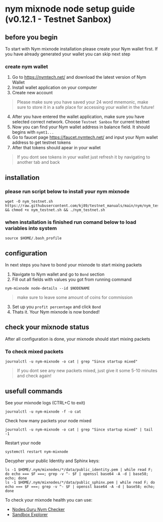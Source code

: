 # nym mixnode node setup guide (v0.12.1 - Testnet Sanbox)

## before you begin
To start with Nym mixnode installation please create your Nym wallet first. If you have already generated your wallet you can skip next step

### create nym wallet
1. Go to https://nymtech.net/ and download the latest version of Nym Wallet
2. Install wallet application on your computer
3. Create new account
> Please make sure you have saved your 24 word mnemonic, make sure to store it in a safe place for accessing your wallet in the future!
4. After you have entered the wallet application, make sure you have selected correct network. Choose `Testnet Sanbox` for current testnet
5. Now you can find your Nym wallet address in balance field. It should begins with `nymt1...`
6. Go to faucet page https://faucet.nymtech.net/ and input your Nym wallet address to get testnet tokens
7. After that tokens should apear in your wallet
> If you dont see tokens in your wallet just refresh it by navigating to another tab and back

## installation
### please run script below to install your nym mixnode
```
wget -O nym_testnet.sh https://raw.githubusercontent.com/kj89/testnet_manuals/main/nym/nym_testnet.sh && chmod +x nym_testnet.sh && ./nym_testnet.sh
```

### when installation is finished run comand below to load variables into system
```
source $HOME/.bash_profile
```

## configuration
In next steps you have to bond your mixnode to start mixing packets
1. Navigate to Nym wallet and go to `Bond` section
2. Fill out all fields with values you got from running command
```
nym-mixnode node-details --id $NODENAME
```
> make sure to leave some amount of coins for commission
3. Set up you `profit percentage` and click `Bond`
4. Thats it. Your Nym mixnode is now bonded!

## check your mixnode status
After all configuration is done, your mixnode should start mixing packets

### To check mixed packets
```
journalctl -u nym-mixnode -o cat | grep "Since startup mixed" 
```
> If you dont see any new packets mixed, just give it some 5-10 minutes and check again!


## usefull commands
See your mixnode logs (CTRL+C to exit)
```
journalctl -u nym-mixnode -f -o cat
```

Check how many packets your node mixed
```
journalctl -u nym-mixnode -o cat | grep "Since startup mixed" | tail -1
```

Restart your node
```
systemctl restart nym-mixnode
```

Decypher your public Identity and Sphinx keys:
```
ls -1 $HOME/.nym/mixnodes/*/data/public_identity.pem | while read F; do echo === $F ===; grep -v ^- $F | openssl base64 -A -d | base58; echo; done
ls -1 $HOME/.nym/mixnodes/*/data/public_sphinx.pem | while read F; do echo === $F ===; grep -v ^- $F | openssl base64 -A -d | base58; echo; done
```

To check your mixnode health you can use:
- [Nodes.Guru Nym Checker](https://nodes.guru/nym/mixnodecheck)
- [Sandbox Explorer](https://sandbox-explorer.nymtech.net/network-components/mixnodes)
